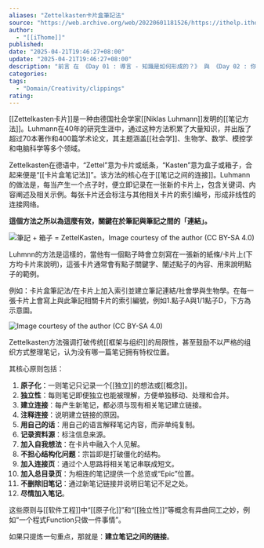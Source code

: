 ```yaml
---
aliases: "Zettelkasten卡片盒筆記法"
source: "https://web.archive.org/web/20220601181526/https://ithelp.ithome.com.tw/articles/10265859"
author:
  - "[[iThome]]"
published:
date: "2025-04-21T19:46:27+08:00"
update: "2025-04-21T19:46:27+08:00"
description: "前言 在 《Day 01 : 導言 - 知識是如何形成的？》 與 《Day 02 : 你所知道的「筆記工具」，早就演化成不同的物種》 我說明了「知識」形成的理論，並且解釋了使用 Obsidian 的原..."
categories:
tags:
  - "Domain/Creativity/clippings"
rating:
---
```


[[Zettelkasten卡片]]是一种由德国社会学家[[Niklas Luhmann]]发明的[[笔记方法]]。Luhmann在40年的研究生涯中，通过这种方法积累了大量知识，并出版了超过70本著作和400篇学术论文，其主题涵盖[[社会学]]、生物学、数学、模控学和电脑科学等多个领域。

Zettelkasten在德语中，“Zettel”意为卡片或纸条，“Kasten”意为盒子或箱子，合起来便是“[[卡片盒笔记法]]”。该方法的核心在于[[笔记之间的连接]]。Luhmann的做法是，每当产生一个点子时，便立即记录在一张新的卡片上，包含关键词、内容阐述及相关示例。每张卡片还会标注与其他相关卡片的索引编号，形成非线性的连接网络。

**這個方法之所以為這麼有效，關鍵在於筆記與筆記之間的「連結」。**

![筆記 + 箱子 = ZettelKasten，Image courtesy of the author (CC BY-SA 4.0)](https://web.archive.org/web/20220601181526im_/https://miro.medium.com/max/770/0*bgEPxNyQ4tI7F8vs.png)

Luhmnn的方法是這樣的，當他有一個點子時會立刻寫在一張新的紙條/卡片上(下方均卡片來說明)，這張卡片通常會有點子關鍵字、闡述點子的內容、用來說明點子的範例。

例如：卡片盒筆記法/在卡片上加入索引並建立筆記連結/社會學與生物學。在每一張卡片上會寫上與此筆記相關卡片的索引編號，例如1.點子A與1/1點子D，下方為示意圖。

![Image courtesy of the author (CC BY-SA 4.0)](https://web.archive.org/web/20220601181526im_/https://miro.medium.com/max/770/0*oK5YVjG7UbXnFP9r.png)



Zettelkasten方法强调打破传统[[框架与组织]]的局限性，甚至鼓励不以严格的组织方式整理笔记，认为没有哪一篇笔记拥有特权位置。

其核心原则包括：
1. **原子化**：一则笔记只记录一个[[独立]]的想法或[[概念]]。
2. **独立性**：每则笔记即便独立也能被理解，方便单独移动、处理和合并。
3. **建立连接**：每产生新笔记，都必须与现有相关笔记建立链接。
4. **注释连接**：说明建立链接的原因。
5. **用自己的话**：用自己的语言解释笔记内容，而非单纯复制。
6. **记录资料源**：标注信息来源。
7. **加入自我想法**：在卡片中融入个人见解。
8. **不担心结构化问题**：宗旨即是打破僵化的结构。
9. **加入连接页**：通过个人思路将相关笔记串联成短文。
10. **加入总目录页**：为相连的笔记提供一个总览或“Epic”位置。
11. **不删除旧笔记**：通过新笔记链接并说明旧笔记不足之处。
12. **尽情加入笔记**。

这些原则与[[软件工程]]中“[[原子化]]”和“[[独立性]]”等概念有异曲同工之妙，例如“一个程式Function只做一件事情”。

如果只提炼一句重点，那就是：**建立笔记之间的链接**。


